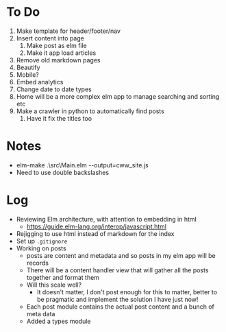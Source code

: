 # To Do

1. Make template for header/footer/nav
1. Insert content into page
    1. Make post as elm file
    1. Make it app load articles
1. Remove old markdown pages
1. Beautify
1. Mobile?
1. Embed analytics
1. Change date to date types
1. Home will be a more complex elm app to manage searching and sorting etc
1. Make a crawler in python to automatically find posts
    1. Have it fix the titles too
# Notes

* elm-make .\src\Main.elm --output=cww_site.js
* Need to use double backslashes

# Log

* Reviewing Elm architecture, with attention to embedding in html
    * https://guide.elm-lang.org/interop/javascript.html
* Rejigging to use html instead of markdown for the index
* Set up `.gitignore`
* Working on posts
    * posts are content and metadata and so posts in my elm app will be records
    * There will be a content handler view that will gather all the posts together and format them
    * Will this scale well?
        * It doesn't matter, I don't post enough for this to matter, better to be pragmatic and implement the solution I have just now!
    * Each post module contains the actual post content and a bunch of meta data
    * Added a types module